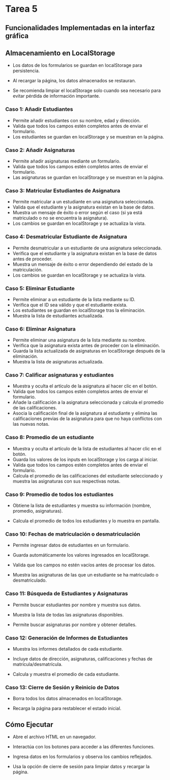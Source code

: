 # Tarea 5

## Funcionalidades Implementadas en la interfaz gráfica

## Almacenamiento en LocalStorage

- Los datos de los formularios se guardan en localStorage para persistencia.

- Al recargar la página, los datos almacenados se restauran.

- Se recomienda limpiar el localStorage solo cuando sea necesario para evitar pérdida de información importante.

### Caso 1: Añadir Estudiantes
- Permite añadir estudiantes con su nombre, edad y dirección.
- Valida que todos los campos estén completos antes de enviar el formulario.
- Los estudiantes se guardan en localStorage y se muestran en la página.

### Caso 2: Añadir Asignaturas
- Permite añadir asignaturas mediante un formulario.
- Valida que todos los campos estén completos antes de enviar el formulario.
- Las asignaturas se guardan en localStorage y se muestran en la página.

### Caso 3: Matricular Estudiantes de Asignatura
- Permite matricular a un estudiante en una asignatura seleccionada.
- Valida que el estudiante y la asignatura existan en la base de datos.
- Muestra un mensaje de éxito o error según el caso (si ya está matriculado o no se encuentra la asignatura).
- Los cambios se guardan en localStorage y se actualiza la vista.

### Caso 4: Desmatricular Estudiante de Asignatura
- Permite desmatricular a un estudiante de una asignatura seleccionada.
- Verifica que el estudiante y la asignatura existan en la base de datos antes de proceder.
- Muestra un mensaje de éxito o error dependiendo del estado de la matriculación.
- Los cambios se guardan en localStorage y se actualiza la vista.

### Caso 5: Eliminar Estudiante
- Permite eliminar a un estudiante de la lista mediante su ID.
- Verifica que el ID sea válido y que el estudiante exista.
- Los estudiantes se guardan en localStorage tras la eliminación.
- Muestra la lista de estudiantes actualizada.

### Caso 6: Eliminar Asignatura
- Permite eliminar una asignatura de la lista mediante su nombre.
- Verifica que la asignatura exista antes de proceder con la eliminación.
- Guarda la lista actualizada de asignaturas en localStorage después de la eliminación.
- Muestra la lista de asignaturas actualizada.

### Caso 7: Calificar asignaturas y estudiantes

- Muestra y oculta el artículo de la asignatura al hacer clic en el botón.
- Valida que todos los campos estén completos antes de enviar el formulario.
- Añade la calificación a la asignatura seleccionada y calcula el promedio de las calificaciones.
- Asocia la calificación final de la asignatura al estudiante y elimina las calificaciones previas de la asignatura para que no haya conflictos con las nuevas notas.

### Caso 8: Promedio de un estudiante

- Muestra y oculta el artículo de la lista de estudiantes al hacer clic en el botón.
- Guarda los valores de los inputs en localStorage y los carga al iniciar.
- Valida que todos los campos estén completos antes de enviar el formulario.
- Calcula el promedio de las calificaciones del estudiante seleccionado y muestra las asignaturas con sus respectivas notas.


### Caso 9: Promedio de todos los estudiantes

- Obtiene la lista de estudiantes y muestra su información (nombre, promedio, asignaturas).

- Calcula el promedio de todos los estudiantes y lo muestra en pantalla.

### Caso 10: Fechas de matriculación o desmatriculación

- Permite ingresar datos de estudiantes en un formulario.

- Guarda automáticamente los valores ingresados en localStorage.

- Valida que los campos no estén vacíos antes de procesar los datos.

- Muestra las asignaturas de las que un estudiante se ha matriculado o desmatriculado.

### Caso 11: Búsqueda de Estudiantes y Asignaturas

- Permite buscar estudiantes por nombre y muestra sus datos.

- Muestra la lista de todas las asignaturas disponibles.

- Permite buscar asignaturas por nombre y obtener detalles.

### Caso 12: Generación de Informes de Estudiantes

- Muestra los informes detallados de cada estudiante.

- Incluye datos de dirección, asignaturas, calificaciones y fechas de matrícula/desmatrícula.

- Calcula y muestra el promedio de cada estudiante.

### Caso 13: Cierre de Sesión y Reinicio de Datos

- Borra todos los datos almacenados en localStorage.

- Recarga la página para restablecer el estado inicial.

## Cómo Ejecutar

- Abre el archivo HTML en un navegador.

- Interactúa con los botones para acceder a las diferentes funciones.

- Ingresa datos en los formularios y observa los cambios reflejados.

- Usa la opción de cierre de sesión para limpiar datos y recargar la página.